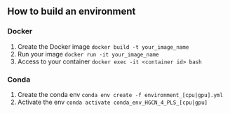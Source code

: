 ## How to build an environment

### Docker

1. Create the Docker image `docker build -t your_image_name`
2. Run your image `docker run -it your_image_name`
3. Access to your container `docker exec -it <container id> bash`

### Conda

1. Create the conda env `conda env create -f environment_[cpu|gpu].yml`
2. Activate the env `conda activate conda_env_HGCN_4_PLS_[cpu|gpu]`